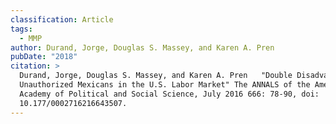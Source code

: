 ```yaml
---
classification: Article
tags:
  - MMP
author: Durand, Jorge, Douglas S. Massey, and Karen A. Pren
pubDate: "2018"
citation: >
  Durand, Jorge, Douglas S. Massey, and Karen A. Pren	"Double Disadvantage:
  Unauthorized Mexicans in the U.S. Labor Market" The ANNALS of the American
  Academy of Political and Social Science, July 2016 666: 78-90, doi:
  10.177/0002716216643507.
---
```

